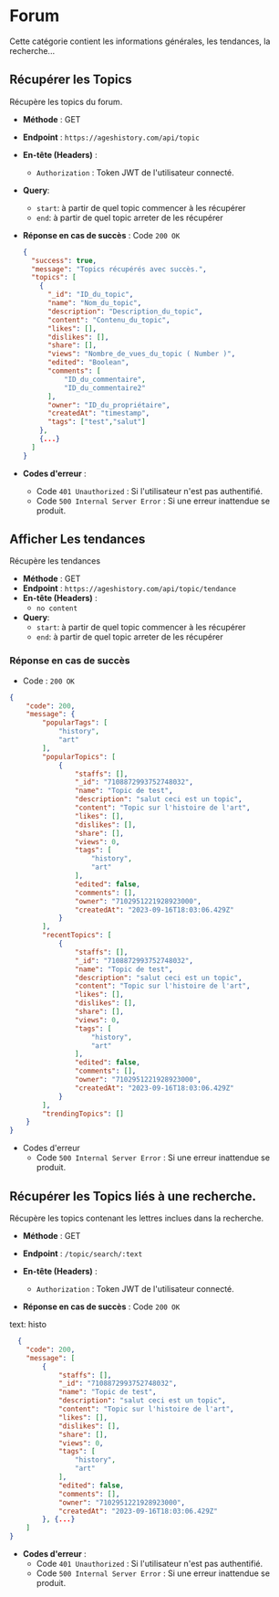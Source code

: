# Forum
Cette catégorie contient les informations générales, les tendances, la recherche...


## Récupérer les Topics

Récupère les topics du forum.

- **Méthode** : GET
- **Endpoint** : `https://ageshistory.com/api/topic`
- **En-tête (Headers)** :
  - `Authorization` : Token JWT de l'utilisateur connecté.
- **Query**:
  - `start`: à partir de quel topic commencer à les récupérer
  - `end`: à partir de quel topic arreter de les récupérer

- **Réponse en cas de succès** : Code `200 OK`

  ```json
  {
    "success": true,
    "message": "Topics récupérés avec succès.",
    "topics": [
      {
        "_id": "ID_du_topic",
        "name": "Nom_du_topic",
        "description": "Description_du_topic",
        "content": "Contenu_du_topic",
        "likes": [],
		"dislikes": [],
		"share": [],
		"views": "Nombre_de_vues_du_topic ( Number )",
		"edited": "Boolean",
		"comments": [
			"ID_du_commentaire",
			"ID_du_commentaire2"
		],
		"owner": "ID_du_propriétaire",
		"createdAt": "timestamp",
		"tags": ["test","salut"]
      },
      {...}
    ]
  }
  ```
- **Codes d'erreur** :
    - Code `401 Unauthorized` : Si l'utilisateur n'est pas authentifié.
    - Code `500 Internal Server Error` : Si une erreur inattendue se produit.


## Afficher Les tendances

Récupère les tendances

- **Méthode** : GET
- **Endpoint** : `https://ageshistory.com/api/topic/tendance`
- **En-tête (Headers)** :
  - `no content`
- **Query**:
  - `start`: à partir de quel topic commencer à les récupérer
  - `end`: à partir de quel topic arreter de les récupérer

### Réponse en cas de succès

- Code : `200 OK`

```json
{
	"code": 200,
	"message": {
		"popularTags": [
            "history",
			"art"
		],
		"popularTopics": [
			{
				"staffs": [],
				"_id": "7108872993752748032",
				"name": "Topic de test",
				"description": "salut ceci est un topic",
				"content": "Topic sur l'histoire de l'art",
				"likes": [],
				"dislikes": [],
				"share": [],
				"views": 0,
				"tags": [
					"history",
					"art"
				],
				"edited": false,
				"comments": [],
				"owner": "7102951221928923000",
				"createdAt": "2023-09-16T18:03:06.429Z"
			}
		],
		"recentTopics": [
			{
				"staffs": [],
				"_id": "7108872993752748032",
				"name": "Topic de test",
				"description": "salut ceci est un topic",
				"content": "Topic sur l'histoire de l'art",
				"likes": [],
				"dislikes": [],
				"share": [],
				"views": 0,
				"tags": [
					"history",
					"art"
				],
				"edited": false,
				"comments": [],
				"owner": "7102951221928923000",
				"createdAt": "2023-09-16T18:03:06.429Z"
			}
		],
		"trendingTopics": []
	}
}
```

- Codes d'erreur
    - Code `500 Internal Server Error` : Si une erreur inattendue se produit.

## Récupérer les Topics liés à une recherche.

Récupère les topics contenant les lettres inclues dans la recherche.

- **Méthode** : GET
- **Endpoint** : `/topic/search/:text`
- **En-tête (Headers)** :
  - `Authorization` : Token JWT de l'utilisateur connecté.

- **Réponse en cas de succès** : Code `200 OK`

text: histo
```json
  {
	"code": 200,
	"message": [
		{
			"staffs": [],
			"_id": "7108872993752748032",
			"name": "Topic de test",
			"description": "salut ceci est un topic",
			"content": "Topic sur l'histoire de l'art",
			"likes": [],
			"dislikes": [],
			"share": [],
			"views": 0,
			"tags": [
				"history",
				"art"
			],
			"edited": false,
			"comments": [],
			"owner": "7102951221928923000",
			"createdAt": "2023-09-16T18:03:06.429Z"
		}, {...}
	]
}
```
- **Codes d'erreur** :
    - Code `401 Unauthorized` : Si l'utilisateur n'est pas authentifié.
    - Code `500 Internal Server Error` : Si une erreur inattendue se produit.